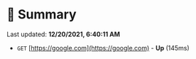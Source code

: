 # 📖 Summary
Last updated: **12/20/2021, 6:40:11 AM**

- `GET` [https://google.com](https://google.com) - **Up** (145ms)
